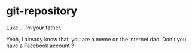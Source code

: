# git-repository

Luke .. I'm your father.

Yeah, I already know that, you are a meme on the internet dad. Don't you have a Facebook account ?
